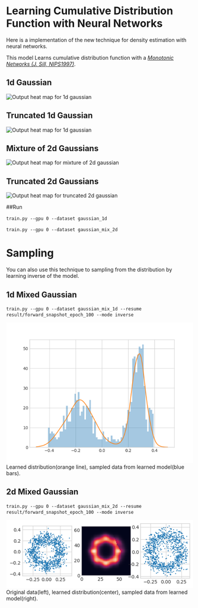 # Learning Cumulative Distribution Function with Neural Networks 
Here is a implementation of the new technique for density estimation with neural networks.

This model Learns cumulative distribution function with a *[Monotonic Networks (J. Sill, NIPS1997)](https://papers.nips.cc/paper/1358-monotonic-networks)*.

## 1d Gaussian
![Output heat map for 1d gaussian](images/gaussian_1d.png?raw=true)

## Truncated 1d Gaussian
![Output heat map for 1d gaussian](images/half_gaussian_1d.png?raw=true)

## Mixture of 2d Gaussians
![Output heat map for mixture of 2d gaussian](images/mixed_gaussian_2d.png?raw=true)

## Truncated 2d Gaussians
![Output heat map for truncated 2d gaussian](images/half_gaussian_2d.png?raw=true)

##Run
```
train.py --gpu 0 --dataset gaussian_1d
```
```
train.py --gpu 0 --dataset gaussian_mix_2d
```

# Sampling
You can also use this technique to sampling from the distribution by learning inverse of the model.

## 1d Mixed Gaussian
```
train.py --gpu 0 --dataset gaussian_mix_1d --resume result/forward_snapshot_epoch_100 --mode inverse
```

![Sampled data for mixture of 1d gaussian](images/mixed_gaussian_1d_sampled.png)
Learned distribution(orange line), sampled data from learned model(blue bars).

## 2d Mixed Gaussian
```
train.py --gpu 0 --dataset gaussian_mix_2d --resume result/forward_snapshot_epoch_100 --mode inverse
```

![Sampled data for mixture of 1d gaussian](images/mixed_gaussian_2d_sampled.png)
Original data(left), learned distribution(center), sampled data from learned model(right).

